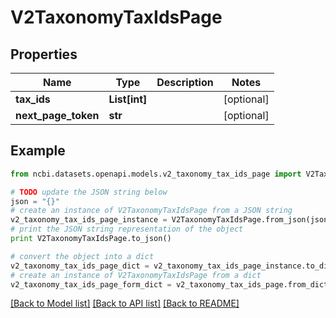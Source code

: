 # V2TaxonomyTaxIdsPage


## Properties

Name | Type | Description | Notes
------------ | ------------- | ------------- | -------------
**tax_ids** | **List[int]** |  | [optional] 
**next_page_token** | **str** |  | [optional] 

## Example

```python
from ncbi.datasets.openapi.models.v2_taxonomy_tax_ids_page import V2TaxonomyTaxIdsPage

# TODO update the JSON string below
json = "{}"
# create an instance of V2TaxonomyTaxIdsPage from a JSON string
v2_taxonomy_tax_ids_page_instance = V2TaxonomyTaxIdsPage.from_json(json)
# print the JSON string representation of the object
print V2TaxonomyTaxIdsPage.to_json()

# convert the object into a dict
v2_taxonomy_tax_ids_page_dict = v2_taxonomy_tax_ids_page_instance.to_dict()
# create an instance of V2TaxonomyTaxIdsPage from a dict
v2_taxonomy_tax_ids_page_form_dict = v2_taxonomy_tax_ids_page.from_dict(v2_taxonomy_tax_ids_page_dict)
```
[[Back to Model list]](../README.md#documentation-for-models) [[Back to API list]](../README.md#documentation-for-api-endpoints) [[Back to README]](../README.md)


